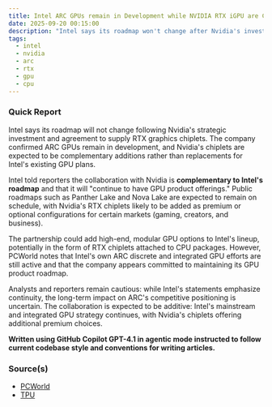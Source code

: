 ```yaml
---
title: Intel ARC GPUs remain in Development while NVIDIA RTX iGPU are Complementary Future Additions
date: 2025-09-20 00:15:00
description: "Intel says its roadmap won't change after Nvidia's investment; ARC development continues while Nvidia GPU chiplets will be additive and complementary."
tags:
  - intel
  - nvidia
  - arc
  - rtx
  - gpu
  - cpu
---
```


### Quick Report

Intel says its roadmap will not change following Nvidia\'s strategic investment and agreement to supply RTX graphics chiplets. The company confirmed ARC GPUs remain in development, and Nvidia\'s chiplets are expected to be complementary additions rather than replacements for Intel\'s existing GPU plans.

<!-- more -->

Intel told reporters the collaboration with Nvidia is **complementary to Intel\'s roadmap** and that it will "continue to have GPU product offerings." Public roadmaps such as Panther Lake and Nova Lake are expected to remain on schedule, with Nvidia\'s RTX chiplets likely to be added as premium or optional configurations for certain markets (gaming, creators, and business).

The partnership could add high-end, modular GPU options to Intel\'s lineup, potentially in the form of RTX chiplets attached to CPU packages. However, PCWorld notes that Intel\'s own ARC discrete and integrated GPU efforts are still active and that the company appears committed to maintaining its GPU product roadmap.

Analysts and reporters remain cautious: while Intel\'s statements emphasize continuity, the long-term impact on ARC\'s competitive positioning is uncertain. The collaboration is expected to be additive: Intel\'s mainstream and integrated GPU strategy continues, with Nvidia\'s chiplets offering additional premium choices.

**Written using GitHub Copilot GPT-4.1 in agentic mode instructed to follow current codebase style and conventions for writing articles.**

### Source(s)

- [PCWorld][def]
- [TPU][def2]

[def]: https://www.pcworld.com/article/2913872/intel-nvidia-deal-doesnt-change-its-roadmap.html
[def2]: https://www.techpowerup.com/341149/intel-arc-gpus-remain-in-development-nvidia-rtx-igpus-are-complementary
